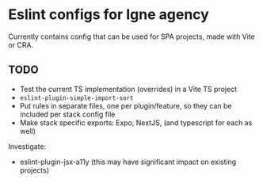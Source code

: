 # Eslint configs for Igne agency

Currently contains config that can be used for SPA projects, made with Vite or CRA.

## TODO

- Test the current TS implementation (overrides) in a Vite TS project
- `eslint-plugin-simple-import-sort`
- Put rules in separate files, one per plugin/feature, so they can be included per stack config file
- Make stack specific exports: Expo, NextJS, (and typescript for each as well)

Investigate:

- eslint-plugin-jsx-a11y (this may have significant impact on existing projects)
